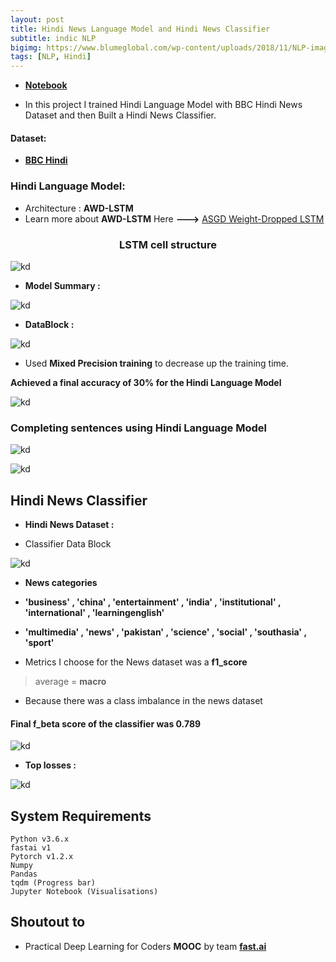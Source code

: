 ```yaml
---
layout: post
title: Hindi News Language Model and Hindi News Classifier 
subtitle: indic NLP
bigimg: https://www.blumeglobal.com/wp-content/uploads/2018/11/NLP-image.jpg
tags: [NLP, Hindi]
---
```




* [**Notebook**](https://github.com/shadab4150/Hindi-News-Language-Model-and-Classification-indic-NLP/blob/master/Hindi_News_Language_Model_and_Classification_indic_NLP_v2.ipynb)

* In this project I trained Hindi Language Model with BBC Hindi News Dataset and then Built a Hindi News Classifier.

#### Dataset:

* [**BBC Hindi**](https://github.com/NirantK/hindi2vec/releases/tag/bbc-hindi-v0.1)

### Hindi Language Model:

* Architecture : **AWD-LSTM**  
* Learn more about **AWD-LSTM** Here **--->** [ASGD Weight-Dropped LSTM](https://medium.com/ai%C2%B3-theory-practice-business/awd-lstm-6b2744e809c5)

<center><h3> LSTM cell structure </h3></center>

![kd](https://miro.medium.com/max/1023/1*Mr9zEA72R-LdAHtnXyZ0Eg.png)

* **Model Summary :**

![kd](https://i.ibb.co/yqwzj9w/awd-lstm.jpg)

* **DataBlock :**

![kd](https://i.ibb.co/H4QcsvV/data-show.jpg)

* Used **Mixed Precision training** to decrease up the training time.

**Achieved a final accuracy of 30% for the Hindi Language Model**

![kd](https://i.ibb.co/QpqqbjG/lm.jpg)

### Completing sentences using Hindi Language Model

![kd](https://i.ibb.co/NKTyPnX/bbc-saudi.jpg)

![kd](https://i.ibb.co/tqP6yDZ/bbc-london.jpg)

## Hindi News Classifier

* **Hindi News Dataset :**

* Classifier Data Block

![kd](https://i.ibb.co/L68bX8P/hind-classifier.jpg)

* **News categories**
* **'business' , 'china' , 'entertainment' , 'india' , 'institutional' , 'international' , 'learningenglish'**
* **'multimedia' , 'news' , 'pakistan' , 'science' , 'social' , 'southasia' , 'sport'**

* Metrics I choose for the News dataset was a **f1_score**
> average = **macro**

* Because there was a class imbalance in the news dataset

#### Final f_beta score of the classifier was 0.789
![kd](https://i.ibb.co/hXGTsZg/class-final.jpg)

* **Top losses :**

![kd](https://i.ibb.co/kgWTP0N/top-losses.jpg)


## System Requirements

```
Python v3.6.x
fastai v1
Pytorch v1.2.x
Numpy
Pandas
tqdm (Progress bar)
Jupyter Notebook (Visualisations)

```

## Shoutout to

* Practical Deep Learning for Coders **MOOC** by team [**fast.ai**](https://www.fast.ai/)

